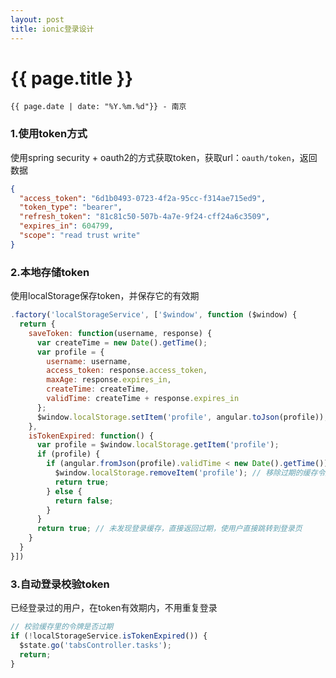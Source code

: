 ```yaml
---
layout: post
title: ionic登录设计
---
```


{{ page.title }}
================

`{{ page.date | date: "%Y.%m.%d"}} - 南京`

### 1.使用token方式
使用spring security + oauth2的方式获取token，获取url：`oauth/token`，返回数据

```json
{
  "access_token": "6d1b0493-0723-4f2a-95cc-f314ae715ed9",
  "token_type": "bearer",
  "refresh_token": "81c81c50-507b-4a7e-9f24-cff24a6c3509",
  "expires_in": 604799,
  "scope": "read trust write"
}
```

### 2.本地存储token
使用localStorage保存token，并保存它的有效期

```javascript
.factory('localStorageService', ['$window', function ($window) {
  return {
    saveToken: function(username, response) {
      var createTime = new Date().getTime();
      var profile = {
        username: username,
        access_token: response.access_token,
        maxAge: response.expires_in,
        createTime: createTime,
        validTime: createTime + response.expires_in
      };
      $window.localStorage.setItem('profile', angular.toJson(profile));
    },
    isTokenExpired: function() {
      var profile = $window.localStorage.getItem('profile');
      if (profile) {
        if (angular.fromJson(profile).validTime < new Date().getTime()) {
          $window.localStorage.removeItem('profile'); // 移除过期的缓存令牌
          return true;
        } else {
          return false;
        }        
      }
      return true; // 未发现登录缓存，直接返回过期，使用户直接跳转到登录页
    }
  }
}])
```

### 3.自动登录校验token
已经登录过的用户，在token有效期内，不用重复登录

```javascript
// 校验缓存里的令牌是否过期
if (!localStorageService.isTokenExpired()) {
  $state.go('tabsController.tasks');
  return;
}
```